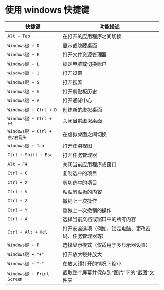 # 使用 windows 快捷键


| 快捷键                  | 功能描述                                   |
|-----------------------|------------------------------------------|
| `Alt + Tab`           | 在打开的应用程序之间切换                        |
| `Windows键 + D`       | 显示或隐藏桌面                               |
| `Windows键 + E`       | 打开文件资源管理器                           |
| `Windows键 + L`       | 锁定电脑或切换账户                           |
| `Windows键 + I`       | 打开设置                                   |
| `Windows键 + S`       | 打开搜索                                   |
| `Windows键 + V`       | 打开剪贴板历史                               |
| `Windows键 + A`       | 打开通知中心                               |
| `Windows键 + Ctrl + D`| 创建新的虚拟桌面                           |
| `Windows键 + Ctrl + F4`| 关闭当前虚拟桌面                           |
| `Windows键 + Ctrl + 左/右箭头`| 在虚拟桌面之间切换                   |
| `Windows键 + Tab`     | 打开任务视图                               |
| `Ctrl + Shift + Esc`  | 打开任务管理器                             |
| `Alt + F4`            | 关闭当前应用程序或窗口                       |
| `Ctrl + C`            | 复制选中的项目                             |
| `Ctrl + X`            | 剪切选中的项目                             |
| `Ctrl + V`            | 粘贴剪贴板的内容                           |
| `Ctrl + Z`            | 撤销上一次操作                             |
| `Ctrl + Y`            | 重做上一次撤销的操作                       |
| `Ctrl + A`            | 选择当前文档或窗口中的所有内容               |
| `Ctrl + Alt + Del`    | 打开安全选项（例如，锁定电脑、更改密码、任务管理器等）|
| `Windows键 + P`       | 选择显示模式（仅适用于多显示器设置）         |
| `Windows键 + "+"`     | 打开放大镜并放大                           |
| `Windows键 + "-"`     | 在放大镜打开的情况下缩小                    |
| `Windows键 + Print Screen`| 截取整个屏幕并保存到“图片”下的“截图”文件夹 |

<!--stackedit_data:
eyJoaXN0b3J5IjpbLTEyMzQwMzQ0Nl19
-->